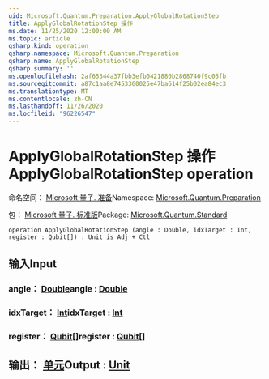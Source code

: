 ```yaml
---
uid: Microsoft.Quantum.Preparation.ApplyGlobalRotationStep
title: ApplyGlobalRotationStep 操作
ms.date: 11/25/2020 12:00:00 AM
ms.topic: article
qsharp.kind: operation
qsharp.namespace: Microsoft.Quantum.Preparation
qsharp.name: ApplyGlobalRotationStep
qsharp.summary: ''
ms.openlocfilehash: 2af65344a37fbb3efb0421880b2868740f9c05fb
ms.sourcegitcommit: a87c1aa8e7453360025e47ba614f25b02ea84ec3
ms.translationtype: MT
ms.contentlocale: zh-CN
ms.lasthandoff: 11/26/2020
ms.locfileid: "96226547"
---
```

# <a name="applyglobalrotationstep-operation"></a><span data-ttu-id="6831f-102">ApplyGlobalRotationStep 操作</span><span class="sxs-lookup"><span data-stu-id="6831f-102">ApplyGlobalRotationStep operation</span></span>

<span data-ttu-id="6831f-103">命名空间： [Microsoft 量子. 准备](xref:Microsoft.Quantum.Preparation)</span><span class="sxs-lookup"><span data-stu-id="6831f-103">Namespace: [Microsoft.Quantum.Preparation](xref:Microsoft.Quantum.Preparation)</span></span>

<span data-ttu-id="6831f-104">包： [Microsoft 量子. 标准版](https://nuget.org/packages/Microsoft.Quantum.Standard)</span><span class="sxs-lookup"><span data-stu-id="6831f-104">Package: [Microsoft.Quantum.Standard](https://nuget.org/packages/Microsoft.Quantum.Standard)</span></span>




```qsharp
operation ApplyGlobalRotationStep (angle : Double, idxTarget : Int, register : Qubit[]) : Unit is Adj + Ctl
```


## <a name="input"></a><span data-ttu-id="6831f-105">输入</span><span class="sxs-lookup"><span data-stu-id="6831f-105">Input</span></span>

### <a name="angle--double"></a><span data-ttu-id="6831f-106">angle： [Double](xref:microsoft.quantum.lang-ref.double)</span><span class="sxs-lookup"><span data-stu-id="6831f-106">angle : [Double](xref:microsoft.quantum.lang-ref.double)</span></span>




### <a name="idxtarget--int"></a><span data-ttu-id="6831f-107">idxTarget： [Int](xref:microsoft.quantum.lang-ref.int)</span><span class="sxs-lookup"><span data-stu-id="6831f-107">idxTarget : [Int](xref:microsoft.quantum.lang-ref.int)</span></span>




### <a name="register--qubit"></a><span data-ttu-id="6831f-108">register： [Qubit](xref:microsoft.quantum.lang-ref.qubit)[]</span><span class="sxs-lookup"><span data-stu-id="6831f-108">register : [Qubit](xref:microsoft.quantum.lang-ref.qubit)[]</span></span>





## <a name="output--unit"></a><span data-ttu-id="6831f-109">输出： [单元](xref:microsoft.quantum.lang-ref.unit)</span><span class="sxs-lookup"><span data-stu-id="6831f-109">Output : [Unit](xref:microsoft.quantum.lang-ref.unit)</span></span>

